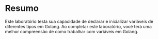 # Resumo

Este laboratório testa sua capacidade de declarar e inicializar variáveis de diferentes tipos em Golang. Ao completar este laboratório, você terá uma melhor compreensão de como trabalhar com variáveis em Golang.
